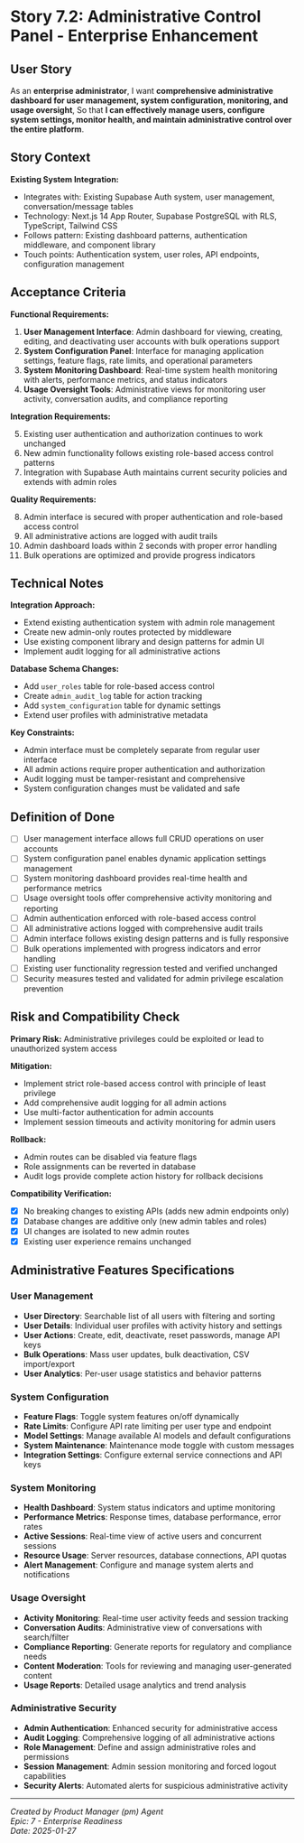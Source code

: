 # Story 7.2: Administrative Control Panel - Enterprise Enhancement

## User Story

As an **enterprise administrator**,
I want **comprehensive administrative dashboard for user management, system configuration, monitoring, and usage oversight**,
So that **I can effectively manage users, configure system settings, monitor health, and maintain administrative control over the entire platform**.

## Story Context

**Existing System Integration:**
- Integrates with: Existing Supabase Auth system, user management, conversation/message tables
- Technology: Next.js 14 App Router, Supabase PostgreSQL with RLS, TypeScript, Tailwind CSS
- Follows pattern: Existing dashboard patterns, authentication middleware, and component library
- Touch points: Authentication system, user roles, API endpoints, configuration management

## Acceptance Criteria

**Functional Requirements:**

1. **User Management Interface**: Admin dashboard for viewing, creating, editing, and deactivating user accounts with bulk operations support
2. **System Configuration Panel**: Interface for managing application settings, feature flags, rate limits, and operational parameters
3. **System Monitoring Dashboard**: Real-time system health monitoring with alerts, performance metrics, and status indicators
4. **Usage Oversight Tools**: Administrative views for monitoring user activity, conversation audits, and compliance reporting

**Integration Requirements:**

5. Existing user authentication and authorization continues to work unchanged
6. New admin functionality follows existing role-based access control patterns
7. Integration with Supabase Auth maintains current security policies and extends with admin roles

**Quality Requirements:**

8. Admin interface is secured with proper authentication and role-based access control
9. All administrative actions are logged with audit trails
10. Admin dashboard loads within 2 seconds with proper error handling
11. Bulk operations are optimized and provide progress indicators

## Technical Notes

**Integration Approach:**
- Extend existing authentication system with admin role management
- Create new admin-only routes protected by middleware
- Use existing component library and design patterns for admin UI
- Implement audit logging for all administrative actions

**Database Schema Changes:**
- Add `user_roles` table for role-based access control
- Create `admin_audit_log` table for action tracking
- Add `system_configuration` table for dynamic settings
- Extend user profiles with administrative metadata

**Key Constraints:**
- Admin interface must be completely separate from regular user interface
- All admin actions require proper authentication and authorization
- Audit logging must be tamper-resistant and comprehensive
- System configuration changes must be validated and safe

## Definition of Done

- [ ] User management interface allows full CRUD operations on user accounts
- [ ] System configuration panel enables dynamic application settings management
- [ ] System monitoring dashboard provides real-time health and performance metrics
- [ ] Usage oversight tools offer comprehensive activity monitoring and reporting
- [ ] Admin authentication enforced with role-based access control
- [ ] All administrative actions logged with comprehensive audit trails
- [ ] Admin interface follows existing design patterns and is fully responsive
- [ ] Bulk operations implemented with progress indicators and error handling
- [ ] Existing user functionality regression tested and verified unchanged
- [ ] Security measures tested and validated for admin privilege escalation prevention

## Risk and Compatibility Check

**Primary Risk:** Administrative privileges could be exploited or lead to unauthorized system access

**Mitigation:** 
- Implement strict role-based access control with principle of least privilege
- Add comprehensive audit logging for all admin actions
- Use multi-factor authentication for admin accounts
- Implement session timeouts and activity monitoring for admin users

**Rollback:** 
- Admin routes can be disabled via feature flags
- Role assignments can be reverted in database
- Audit logs provide complete action history for rollback decisions

**Compatibility Verification:**
- [x] No breaking changes to existing APIs (adds new admin endpoints only)
- [x] Database changes are additive only (new admin tables and roles)
- [x] UI changes are isolated to new admin routes
- [x] Existing user experience remains unchanged

## Administrative Features Specifications

### User Management
- **User Directory**: Searchable list of all users with filtering and sorting
- **User Details**: Individual user profiles with activity history and settings
- **User Actions**: Create, edit, deactivate, reset passwords, manage API keys
- **Bulk Operations**: Mass user updates, bulk deactivation, CSV import/export
- **User Analytics**: Per-user usage statistics and behavior patterns

### System Configuration
- **Feature Flags**: Toggle system features on/off dynamically
- **Rate Limits**: Configure API rate limiting per user type and endpoint
- **Model Settings**: Manage available AI models and default configurations
- **System Maintenance**: Maintenance mode toggle with custom messages
- **Integration Settings**: Configure external service connections and API keys

### System Monitoring
- **Health Dashboard**: System status indicators and uptime monitoring
- **Performance Metrics**: Response times, database performance, error rates
- **Active Sessions**: Real-time view of active users and concurrent sessions
- **Resource Usage**: Server resources, database connections, API quotas
- **Alert Management**: Configure and manage system alerts and notifications

### Usage Oversight
- **Activity Monitoring**: Real-time user activity feeds and session tracking
- **Conversation Audits**: Administrative view of conversations with search/filter
- **Compliance Reporting**: Generate reports for regulatory and compliance needs
- **Content Moderation**: Tools for reviewing and managing user-generated content
- **Usage Reports**: Detailed usage analytics and trend analysis

### Administrative Security
- **Admin Authentication**: Enhanced security for administrative access
- **Audit Logging**: Comprehensive logging of all administrative actions
- **Role Management**: Define and assign administrative roles and permissions
- **Session Management**: Admin session monitoring and forced logout capabilities
- **Security Alerts**: Automated alerts for suspicious administrative activity

---

*Created by Product Manager (pm) Agent*  
*Epic: 7 - Enterprise Readiness*  
*Date: 2025-01-27*